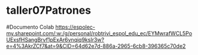 # taller07Patrones

#Documento Colab
https://espolec-my.sharepoint.com/:w:/g/personal/robtrivi_espol_edu_ec/EYMwrafWCL5PoUExsfHSangBrvf1pExAr6vnqiq9ksIr3w?e=4%3AkrZCf7&at=9&CID=64d62e7d-886a-2965-6cb8-396365c70de2
